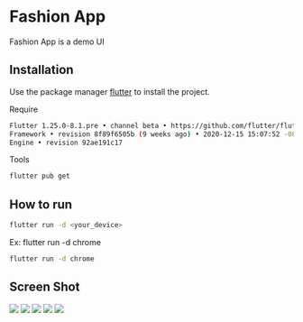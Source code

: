# Fashion App

Fashion App is a demo UI

## Installation

Use the package manager [flutter](https://flutter.dev/docs/get-started/install) to install the project.

Require
```bash
Flutter 1.25.0-8.1.pre • channel beta • https://github.com/flutter/flutter.git
Framework • revision 8f89f6505b (9 weeks ago) • 2020-12-15 15:07:52 -0800
Engine • revision 92ae191c17
```

Tools
```bash
flutter pub get
```

## How to run

```bash
flutter run -d <your_device>
```
Ex: flutter run -d chrome

```bash
flutter run -d chrome
```

## Screen Shot
![](https://raw.githubusercontent.com/sun1211/fashion_app/master/screenShot/Screenshot_1617787733.png)
![](https://raw.githubusercontent.com/sun1211/fashion_app/master/screenShot/Screenshot_1617802994.png)
![](https://raw.githubusercontent.com/sun1211/fashion_app/master/screenShot/Screenshot_1617803552.png)
![](https://raw.githubusercontent.com/sun1211/fashion_app/master/screenShot/Screenshot_1617806507.png)
![](https://raw.githubusercontent.com/sun1211/fashion_app/master/screenShot/Screenshot_1617807049.png)